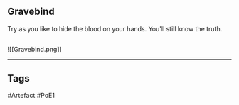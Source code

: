 ## Gravebind
Try as you like to hide the
blood on your hands. You'll
still know the truth.
##
![[Gravebind.png]]

---
## Tags
#Artefact
#PoE1